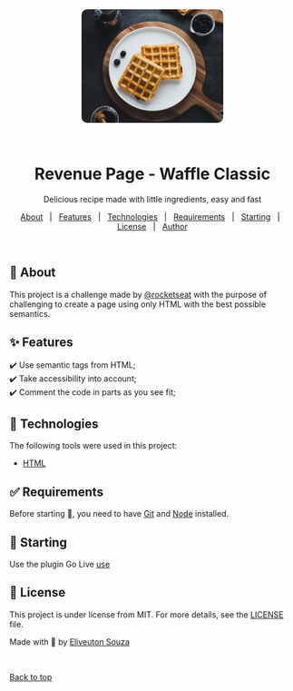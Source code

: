 <div align="center" id="top"> 
  <img src="./.github/receita-waffle.jpg" alt="Pagina De Receita" height="200px" style="border-radius: 10px"/>

&#xa0;

  <!-- <a href="https://paginadereceita.netlify.app">Demo</a> -->
</div>

<h1 align="center">Revenue Page - Waffle Classic</h1>
<p align="center">Delicious recipe made with little ingredients, easy and fast</p>

<p align="center">
  <!-- <img alt="Github top language" src="https://img.shields.io/github/languages/top/{{YOUR_GITHUB_USERNAME}}/pagina-de-receita?color=56BEB8"> -->

  <!-- <img alt="Github language count" src="https://img.shields.io/github/languages/count/{{YOUR_GITHUB_USERNAME}}/pagina-de-receita?color=56BEB8"> -->

  <!-- <img alt="Repository size" src="https://img.shields.io/github/repo-size/{{YOUR_GITHUB_USERNAME}}/pagina-de-receita?color=56BEB8"> -->

  <!-- <img alt="License" src="https://img.shields.io/github/license/{{YOUR_GITHUB_USERNAME}}/pagina-de-receita?color=56BEB8"> -->

  <!-- <img alt="Github issues" src="https://img.shields.io/github/issues/{{YOUR_GITHUB_USERNAME}}/pagina-de-receita?color=56BEB8" /> -->

  <!-- <img alt="Github forks" src="https://img.shields.io/github/forks/{{YOUR_GITHUB_USERNAME}}/pagina-de-receita?color=56BEB8" /> -->

  <!-- <img alt="Github stars" src="https://img.shields.io/github/stars/{{YOUR_GITHUB_USERNAME}}/pagina-de-receita?color=56BEB8" /> -->
</p>

<!-- Status -->

<!-- <h4 align="center">
	🚧  Pagina De Receita 🚀 Under construction...  🚧
</h4>

<hr> -->

<p align="center">
  <a href="#dart-about">About</a> &#xa0; | &#xa0; 
  <a href="#sparkles-features">Features</a> &#xa0; | &#xa0;
  <a href="#rocket-technologies">Technologies</a> &#xa0; | &#xa0;
  <a href="#white_check_mark-requirements">Requirements</a> &#xa0; | &#xa0;
  <a href="#checkered_flag-starting">Starting</a> &#xa0; | &#xa0;
  <a href="#memo-license">License</a> &#xa0; | &#xa0;
  <a href="https://github.com/{{YOUR_GITHUB_USERNAME}}" target="_blank">Author</a>
</p>

<br>

## :dart: About

This project is a challenge made by [@rocketseat](https://github.com/Rocketseat) with the purpose of challenging to create a page using only HTML with the best possible semantics.

## :sparkles: Features

:heavy_check_mark: Use semantic tags from HTML;\
:heavy_check_mark: Take accessibility into account;\
:heavy_check_mark: Comment the code in parts as you see fit;

## :rocket: Technologies

The following tools were used in this project:

- [HTML](https://developer.mozilla.org/pt-BR/docs/Web/HTML)

## :white_check_mark: Requirements

Before starting :checkered_flag:, you need to have [Git](https://git-scm.com) and [Node](https://nodejs.org/en/) installed.

## :checkered_flag: Starting

Use the plugin Go Live [use](https://marketplace.visualstudio.com/items?itemName=ritwickdey.LiveServer)

## :memo: License

This project is under license from MIT. For more details, see the [LICENSE](LICENSE.md) file.

Made with 💜 by <a href="https://github.com/{{YOUR_GITHUB_USERNAME}}" target="_blank">Eliveuton Souza</a>

&#xa0;

<a href="#top">Back to top</a>
